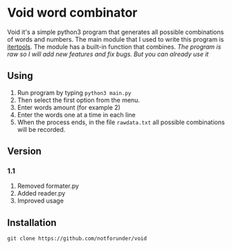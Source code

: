# Void word combinator
Void it's a simple python3 program that generates all possible combinations of words and numbers. 
The main module that I used to write this program is [itertools](https://docs.python.org/3.9/library/itertools.html). The module has a built-in function that combines. _The program is raw so I will add new features and fix bugs. But you can already use it_

## Using
1. Run program by typing ```python3 main.py```
2. Then select the first option from the menu.
3. Enter words amount (for example 2)
4. Enter the words one at a time in each line
5. When the process ends, in the file ```rawdata.txt``` all possible combinations will be recorded.
 
## Version

### 1.1
1. Removed formater.py
2. Added reader.py
3. Improved usage

## Installation
```git clone https://github.com/notforunder/void```
